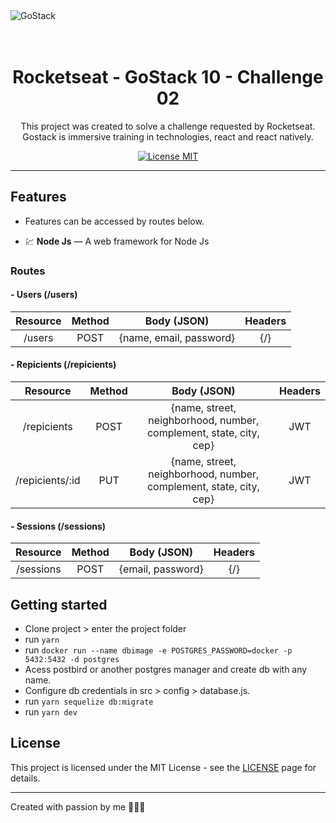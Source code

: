 <img alt="GoStack" src="https://storage.googleapis.com/golden-wind/bootcamp-gostack/header-desafios.png" />

<h1 align="center">
<br>
Rocketseat - GoStack 10 - Challenge 02 
</h1>

<p align="center">
This project was created to solve a challenge requested by Rocketseat. 
Gostack is immersive training in technologies, react and react natively.</p>

<p align="center">
  <a href="https://opensource.org/licenses/MIT">
    <img src="https://img.shields.io/badge/License-MIT-blue.svg" alt="License MIT">
  </a>
</p>

<hr />

## Features

- Features can be accessed by routes below.

- 💹 **Node Js** — A web framework for Node Js

### **Routes**

  #### - Users (/users)

  | Resource | Method | Body (JSON) | Headers |
| :---:      | :---:  |    :---:      |    :---: |
| /users    | POST   | {name, email, password} | {/} |

  #### - Repicients (/repicients)

   | Resource | Method | Body (JSON) | Headers |
| :---:      | :---:  |    :---:      |    :---: |
| /repicients    | POST   | {name, street, neighborhood, number, complement, state, city, cep} | JWT |
| /repicients/:id    | PUT    | {name, street, neighborhood, number, complement, state, city, cep} | JWT |

  #### - Sessions (/sessions)

   | Resource | Method | Body (JSON) | Headers |
| :---:      | :---:  |    :---:      |    :---: |
| /sessions    | POST  | {email, password} | {/} |


## Getting started

- Clone project > enter the project folder
- run `yarn`
- run `docker run --name dbimage -e POSTGRES_PASSWORD=docker -p 5432:5432 -d postgres`
- Acess postbird or another postgres manager and create db with any name. 
- Configure db credentials in src > config > database.js.
- run `yarn sequelize db:migrate`
- run `yarn dev`

## License

This project is licensed under the MIT License - see the [LICENSE](https://opensource.org/licenses/MIT) page for details.

---

Created with passion by me 👨🏻‍💻
